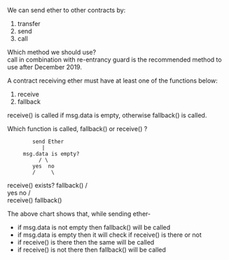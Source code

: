 We can send ether to other contracts by:
1. transfer
2. send
3. call

Which method we should use? <br/>
call in combination with re-entrancy guard is the recommended method to use after December 2019.

A contract receiving ether must have at least one of the functions below:
1. receive
2. fallback

receive() is called if msg.data is empty, otherwise fallback() is called.

Which function is called, fallback() or receive() ?

            send Ether
               |
         msg.data is empty?
              / \
            yes  no
            /     \
receive() exists?  fallback()
         /   \
        yes   no
        /      \
    receive()   fallback()

The above chart shows that, while sending ether-
* if msg.data is not empty then fallback() will be called
* if msg.data is empty then it will check if receive() is there or not
* if receive() is there then the same will be called
* if receive() is not there then fallback() will be called